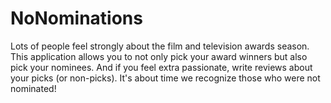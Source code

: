 # NoNominations
Lots of people feel strongly about the film and television awards season. This application allows you to not only pick your award winners but also pick your nominees. And if you feel extra passionate, write reviews about your picks (or non-picks). It's about time we recognize those who were not nominated!
